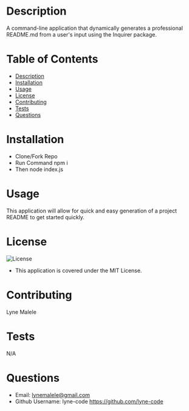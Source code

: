 # Description
A command-line application that dynamically generates a professional README.md from a user's input using the Inquirer package.

# Table of Contents
  * [Description](https://github.com/lyne-code/initiate-that-readme/blob/master/README.md)
  * [Installation](http://github.com)
  * [Usage](http://github.com)
  * [License](http://github.com)
  * [Contributing](http://github.com)
  * [Tests](http://github.com)
  * [Questions](http://github.com)
  
 # Installation
   * Clone/Fork Repo
   * Run Command npm i
   * Then node index.js
 
 # Usage
   This application will allow for quick and easy generation of a project README to get started quickly.
 
 # License
 ![License](https://img.shields.io/github/license/macklinu/mit-license.svg)
 - This application is covered under the MIT License.
  
 
 # Contributing
   Lyne Malele
 
 # Tests
   N/A
 
 # Questions
   * Email: lynemalele@gmail.com
   * Github Username: lyne-code https://github.com/lyne-code
